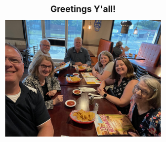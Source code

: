 <h1 style="text-align:center">Greetings Y'all!</h1>

<div>
  <img src="/assets/images/double_firsts.jpeg" alt="">
</div>

